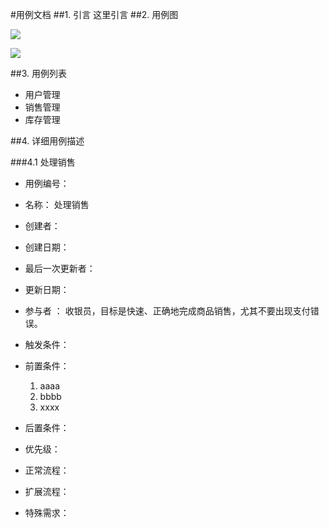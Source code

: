 #用例文档
##1. 引言
这里引言
##2. 用例图

![](http://upload-images.jianshu.io/upload_images/235277-8131b6fa31e1cca9.jpg?imageMogr2/auto-orient/strip%7CimageView2/2/w/1240)

![](./2.png)

##3. 用例列表
* 用户管理
* 销售管理
* 库存管理

##4. 详细用例描述

###4.1 处理销售
- 用例编号：      

- 名称：            处理销售                                                     

- 创建者：

- 创建日期：

- 最后一次更新者：

- 更新日期：

- 参与者 ：         收银员，目标是快速、正确地完成商品销售，尤其不要出现支付错误。 

- 触发条件：

- 前置条件：

	1. aaaa
	2. bbbb
	3. xxxx

- 后置条件：

- 优先级：

- 正常流程：

- 扩展流程：

- 特殊需求：